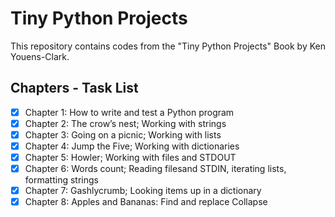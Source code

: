# Tiny Python Projects
This repository contains codes from the "Tiny Python Projects" Book by Ken Youens-Clark.
​
## Chapters - Task List

 - [x] Chapter 1: How to write and test a Python program
 - [x] Chapter 2: The crow’s nest; Working with strings
 - [x] Chapter 3: Going on a picnic; Working with lists
 - [x] Chapter 4: Jump the Five; Working with dictionaries
 - [x] Chapter 5: Howler; Working with files and STDOUT
 - [X] Chapter 6: Words count; Reading filesand STDIN, iterating lists, formatting strings
 - [x] Chapter 7: Gashlycrumb; Looking items up in a dictionary
 - [x] Chapter 8: Apples and Bananas: Find and replace
Collapse
